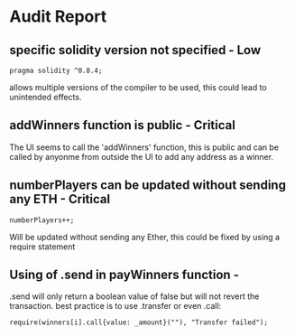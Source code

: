 # Audit Report

## specific solidity version not specified - Low
```
pragma solidity ^0.8.4;
```
allows multiple versions of the compiler to be used, this could lead to unintended effects.

## addWinners function is public - Critical

The UI seems to call the 'addWinners' function, this is public and can be called by anyonme from outside the UI to add any address as a winner.

## numberPlayers can be updated without sending any ETH - Critical

```
numberPlayers++;
```
Will be updated without sending any Ether, this could be fixed by using a require statement

## Using of .send in payWinners function - 

.send will only return a boolean value of false but will not revert the transaction.
best practice is to use .transfer or even .call:
```
require(winners[i].call{value: _amount}(""), "Transfer failed");
```

## 
